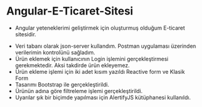 # Angular-E-Ticaret-Sitesi
* Angular yeteneklerimi geliştirmek için oluşturmuş olduğum E-ticaret sitesidir.

- Veri tabanı olarak json-server kullandım. Postman uygulaması üzerinden verilerimin kontrolünü sağladım.
- Ürün eklemek için kullanıcının Login işlemini gerçekleştirmesi gerekmektedir. Aksi takdirde ürün ekleyemez.
- Ürün ekleme işlemi için iki adet kısım yazıldı Reactive form ve Klasik Form
- Tasarımı Bootstrap ile gerçekleştirildi.
- Ürünün adına göre filtreleme işlemi gerçekleştirildi.
- Uyarılar şık bir biçimde yapılması için AlertifyJS kütüphanesi kullanıldı.
